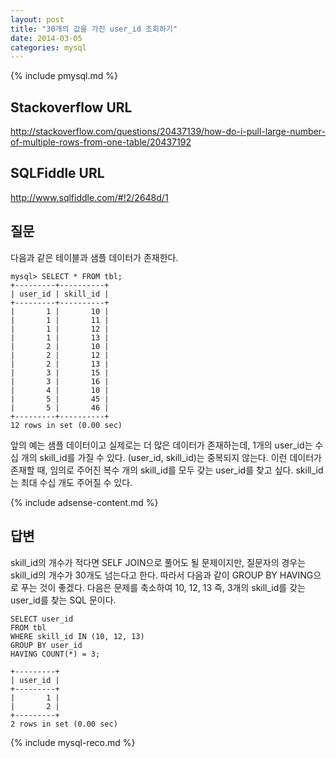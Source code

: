 ```yaml
---
layout: post
title: "30개의 값을 가진 user_id 조회하기"
date: 2014-03-05 
categories: mysql
---
```


{% include pmysql.md %}

## Stackoverflow URL

http://stackoverflow.com/questions/20437139/how-do-i-pull-large-number-of-multiple-rows-from-one-table/20437192

## SQLFiddle URL

http://www.sqlfiddle.com/#!2/2648d/1

## 질문

다음과 같은 테이블과 샘플 데이터가 존재한다.

    mysql> SELECT * FROM tbl;
    +---------+----------+
    | user_id | skill_id |
    +---------+----------+
    |       1 |       10 |
    |       1 |       11 |
    |       1 |       12 |
    |       1 |       13 |
    |       2 |       10 |
    |       2 |       12 |
    |       2 |       13 |
    |       3 |       15 |
    |       3 |       16 |
    |       4 |       10 |
    |       5 |       45 |
    |       5 |       46 |
    +---------+----------+
    12 rows in set (0.00 sec)

앞의 예는 샘플 데이터이고 실제로는 더 많은 데이터가 존재하는데, 1개의 user_id는 수십 개의 skill_id를 가질 수 있다. (user_id, skill_id)는 중복되지 않는다. 이런 데이터가 존재할 때, 임의로 주어진 복수 개의 skill_id를 모두 갖는 user_id를 찾고 싶다. skill_id는 최대 수십 개도 주어질 수 있다.

{% include adsense-content.md %}

## 답변

skill_id의 개수가 적다면 SELF JOIN으로 풀어도 될 문제이지만, 질문자의 경우는 skill_id의 개수가 30개도 넘는다고 한다. 따라서 다음과 같이 GROUP BY HAVING으로 푸는 것이 좋겠다. 다음은 문제를 축소하여 10, 12, 13 즉, 3개의 skill_id를 갖는 user_id를 찾는 SQL 문이다.

    SELECT user_id
    FROM tbl
    WHERE skill_id IN (10, 12, 13)
    GROUP BY user_id
    HAVING COUNT(*) = 3;
     
    +---------+
    | user_id |
    +---------+
    |       1 |
    |       2 |
    +---------+
    2 rows in set (0.00 sec)



{% include mysql-reco.md %}
